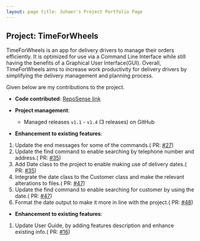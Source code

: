 ```yaml
---
layout: page title: Juhaer's Project Portfolio Page
---
```


## Project: TimeForWheels

TimeForWheels is an app for delivery drivers to manage their orders efficiently. It is optimized for use via a Command
Line Interface while still having the benefits of a Graphical User Interface(GUI). Overall, TimeForWheels aims to
increase work productivity for delivery drivers by simplifying the delivery management and planning process.

Given below are my contributions to the project.

* **Code contributed**: [RepoSense link](https://github.com/pasha-292/tp)

* **Project management**:
    * Managed releases `v1.1` - `v1.4` (3 releases) on GitHub

* **Enhancement to existing features**:

1. Update the end messages for some of the commands.(
   PR: [#27](https://github.com/AY2021S2-CS2103T-W10-3/tp/pull/27))
2. Update the find command to enable searching by telephone number and address.(
   PR: [#35](https://github.com/AY2021S2-CS2103T-W10-3/tp/pull/35))
3. Add Date class to the project to enable making use of delivery dates.(
   PR: [#35](https://github.com/AY2021S2-CS2103T-W10-3/tp/pull/35))
4. Integrate the date class to the Customer class and make the relevant alterations to files.(
   PR: [#47](https://github.com/AY2021S2-CS2103T-W10-3/tp/pull/47))
5. Update the find command to enable searching for customer by using the date.(
   PR: [#47](https://github.com/AY2021S2-CS2103T-W10-3/tp/pull/47))
6. Format the date output to make it more in line with the project.(
   PR: [#48](https://github.com/AY2021S2-CS2103T-W10-3/tp/pull/48))


* **Enhancement to existing features**:

1. Update User Guide, by adding features description and enhance existing info.(
   PR: [#16](https://github.com/AY2021S2-CS2103T-W10-3/tp/pull/16))


